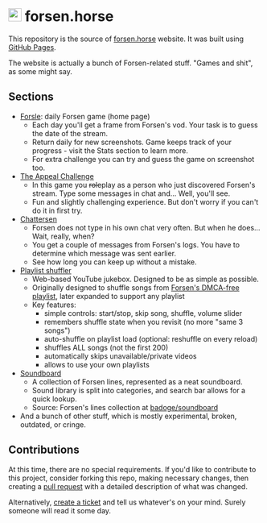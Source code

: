 # <img src="https://github.com/badoge/forsen.horse/assets/18620902/06bef112-7f7d-4319-9dd5-05f7a8afd4d4" width="26"> forsen.horse

This repository is the source of [forsen.horse](https://forsen.horse/) website. It was built using [GitHub Pages](https://pages.github.com/).

The website is actually a bunch of Forsen-related stuff. "Games and shit", as some might say.

## Sections

* [Forsle](https://forsen.horse/): daily Forsen game (home page)
  * Each day you'll get a frame from Forsen's vod. Your task is to guess the date of the stream.
  * Return daily for new screenshots. Game keeps track of your progress - visit the Stats section to learn more.
  * For extra challenge you can try and guess the game on screenshot too.
* [The Appeal Challenge](https://forsen.horse/unban-game/)
  * In this game you ~~role~~play as a person who just discovered Forsen's stream. Type some messages in chat and... Well, you'll see.
  * Fun and slightly challenging experience. But don't worry if you can't do it in first try.
* [Chattersen](https://forsen.horse/chattersen/)
  * Forsen does not type in his own chat very often. But when he does... Wait, really, when?
  * You get a couple of messages from Forsen's logs. You have to determine which message was sent earlier.
  * See how long you can keep up without a mistake.
* [Playlist shuffler](https://forsen.horse/playlist/)
  * Web-based YouTube jukebox. Designed to be as simple as possible.
  * Originally designed to shuffle songs from [Forsen's DMCA-free playlist](https://www.youtube.com/playlist?list=PLA4XEe9tV8qaSoneg5s5uJYo6HrWnT7T0), later expanded to support any playlist
  * Key features:
    * simple controls: start/stop, skip song, shuffle, volume slider
    * remembers shuffle state when you revisit (no more "same 3 songs")
    * auto-shuffle on playlist load (optional: reshuffle on every reload)
    * shuffles ALL songs (not the first 200)
    * automatically skips unavailable/private videos
    * allows to use your own playlists
* [Soundboard](https://forsen.horse/soundboard/)
  * A collection of Forsen lines, represented as a neat soundboard.
  * Sound library is split into categories, and search bar allows for a quick lookup.
  * Source: Forsen's lines collection at [badoge/soundboard](https://github.com/badoge/soundboard)
* And a bunch of other stuff, which is mostly experimental, broken, outdated, or cringe.
 
## Contributions

At this time, there are no special requirements. If you'd like to contribute to this project, consider forking this repo, making necessary changes, then creating a [pull request](https://github.com/badoge/forsen.horse/pulls) with a detailed description of what was changed.

Alternatively, [create a ticket](https://github.com/badoge/forsen.horse/issues/new) and tell us whatever's on your mind. Surely someone will read it some day.
